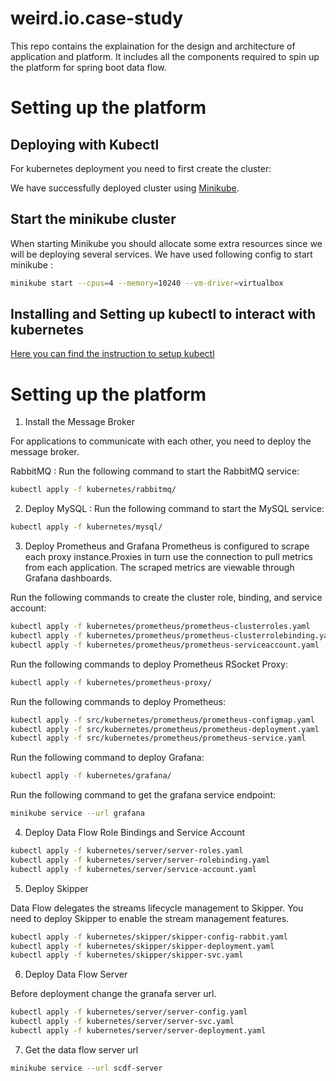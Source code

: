 # weird.io.case-study

This repo contains the explaination for the design and architecture of application and platform. It includes all the components required to spin up the platform for spring boot data flow. 

# Setting up the platform 

## Deploying with Kubectl 

For kubernetes deployment you need to first create the cluster: 

We have successfully deployed cluster using [Minikube](https://kubernetes.io/docs/setup/learning-environment/minikube/).

## Start the minikube cluster 

When starting Minikube you should allocate some extra resources since we will be deploying several services. We have used following config to start minikube : 

```bash 
minikube start --cpus=4 --memory=10240 --vm-driver=virtualbox
```

## Installing and Setting up kubectl to interact with kubernetes 

[Here you can find the instruction to setup kubectl](
https://kubernetes.io/docs/user-guide/prereqs/)


# Setting up the platform 

1. Install the Message Broker

For applications to communicate with each other, you need to deploy the message broker.

RabbitMQ : Run the following command to start the RabbitMQ service:

```bash
kubectl apply -f kubernetes/rabbitmq/
```

2. Deploy MySQL : Run the following command to start the MySQL service:

```bash
kubectl apply -f kubernetes/mysql/
```

3. Deploy Prometheus and Grafana 
Prometheus is configured to scrape each proxy instance.Proxies in turn use the connection to pull metrics from each application. The scraped metrics are viewable through Grafana dashboards. 

Run the following commands to create the cluster role, binding, and service account:

```bash
kubectl apply -f kubernetes/prometheus/prometheus-clusterroles.yaml
kubectl apply -f kubernetes/prometheus/prometheus-clusterrolebinding.yaml
kubectl apply -f kubernetes/prometheus/prometheus-serviceaccount.yaml
```
Run the following commands to deploy Prometheus RSocket Proxy:

```bash
kubectl apply -f kubernetes/prometheus-proxy/
```
Run the following commands to deploy Prometheus:

```bash
kubectl apply -f src/kubernetes/prometheus/prometheus-configmap.yaml
kubectl apply -f src/kubernetes/prometheus/prometheus-deployment.yaml
kubectl apply -f src/kubernetes/prometheus/prometheus-service.yaml
```

Run the following command to deploy Grafana:

```bash
kubectl apply -f kubernetes/grafana/
```

Run the following command to get the grafana service endpoint: 

```bash
minikube service --url grafana
```

4. Deploy Data Flow Role Bindings and Service Account

```bash
kubectl apply -f kubernetes/server/server-roles.yaml
kubectl apply -f kubernetes/server/server-rolebinding.yaml
kubectl apply -f kubernetes/server/service-account.yaml
```

5. Deploy Skipper

Data Flow delegates the streams lifecycle management to Skipper. You need to deploy Skipper to enable the stream management features.

```bash
kubectl apply -f kubernetes/skipper/skipper-config-rabbit.yaml
kubectl apply -f kubernetes/skipper/skipper-deployment.yaml
kubectl apply -f kubernetes/skipper/skipper-svc.yaml
```

6. Deploy Data Flow Server

Before deployment change the granafa server url. 

```bash
kubectl apply -f kubernetes/server/server-config.yaml
kubectl apply -f kubernetes/server/server-svc.yaml
kubectl apply -f kubernetes/server/server-deployment.yaml
```

7. Get the data flow server url

```bash 
minikube service --url scdf-server
```